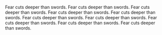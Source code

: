 Fear cuts deeper than swords.
Fear cuts deeper than swords.
Fear cuts deeper than swords.
Fear cuts deeper than swords.
Fear cuts deeper than swords.
Fear cuts deeper than swords.
Fear cuts deeper than swords.
Fear cuts deeper than swords.
Fear cuts deeper than swords.
Fear cuts deeper than swords.
